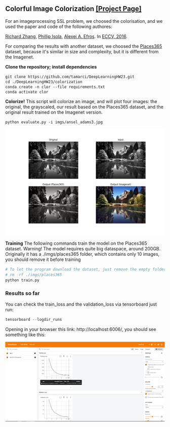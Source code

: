 <!--<h3><b>Colorful Image Colorization</b></h3>-->
## <b>Colorful Image Colorization</b> [[Project Page]](http://richzhang.github.io/colorization/) <br>

For an imageprocessing SSL problem, we choosed the colorisation, and we used the paper and code of the following authores:

[Richard Zhang](https://richzhang.github.io/), [Phillip Isola](http://web.mit.edu/phillipi/), [Alexei A. Efros](http://www.eecs.berkeley.edu/~efros/). In [ECCV, 2016](http://arxiv.org/pdf/1603.08511.pdf).

For comparing the results with another dataset, we choosed the [Places365](http://places.csail.mit.edu/) dataset, because it's similar in size and complexity, but it is different from the Imagenet.

**Clone the repository; install dependencies**

```
git clone https://github.com/tamarci/DeepLearningHW23.git
cd ./DeepLearningHW23/colorization
conda create -n clor --file requirements.txt
conda activate clor
```

**Colorize!** This script will colorize an image, and will plot four images: the original, the grayscaled, our result based on the Places365 dataset, and the original result trained on the Imagenet version.

```
python evaluate.py -i imgs/ansel_adams3.jpg
```

![Plot](./Figure_1.png)

**Training** The following commands train the model on the Places365 dataset. Warning! The model requires quite big dataspace, around 200GB. Originally it has a ./imgs/places365 folder, which contains only 10 images, you should remove it before training

```python
# To let the program download the dataset, just remove the empty folder:
# rm -rf ./imgs/places365
python train.py
```

### Results so far
You can check the train_loss and the validation_loss via tensorboard just run:

```python
tensorboard --logdir_runs
```

Opening in your browser this link: http://localhost:6006/, you should see something like this:

![tensorboard.png](./tensorboard.png)